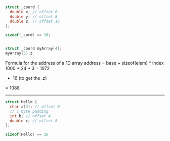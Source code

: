 ```c

struct _coord {
  double x; // offset 0
  double y; // offset 8
  double z; // offset 16
};

sizeof(_cord) == 16;


struct _coord myArray[4];
myArray[3].z
```

Formula for the address of a 1D array
address = base + sizeof(elem) * index
1000 + 24 * 3
= 1072
+ 16 (to get the .z)

= 1088

-----------------------------

```c
struct Hello {
  char a[3]; // offset 0
  // 1 byte padding
  int b; // offset 4
  double c; // offset 8
};

sizeof(Hello) == 16
```
